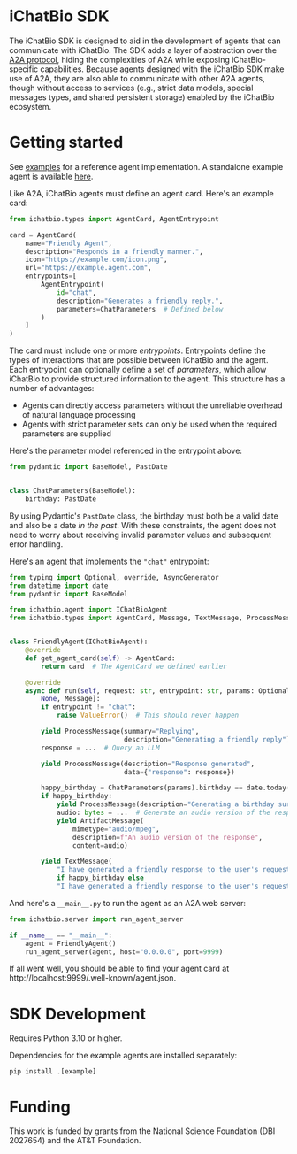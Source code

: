 # iChatBio SDK

The iChatBio SDK is designed to aid in the development of agents that can communicate with iChatBio. The SDK adds a
layer of abstraction over the [A2A protocol](https://github.com/google/a2a), hiding the complexities of A2A while
exposing iChatBio-specific capabilities. Because agents designed with the iChatBio SDK make use of A2A, they are also
able to communicate with other A2A agents, though without access to services (e.g., strict data models, special messages
types, and shared persistent storage) enabled by the iChatBio ecosystem.

# Getting started

See [examples](examples) for a reference agent implementation. A standalone example agent is
available [here](https://github.com/mielliott/ichatbio-agent-example).

Like A2A, iChatBio agents must define an agent card. Here's an example card:

```python
from ichatbio.types import AgentCard, AgentEntrypoint

card = AgentCard(
    name="Friendly Agent",
    description="Responds in a friendly manner.",
    icon="https://example.com/icon.png",
    url="https://example.agent.com",
    entrypoints=[
        AgentEntrypoint(
            id="chat",
            description="Generates a friendly reply.",
            parameters=ChatParameters  # Defined below
        )
    ]
)
```

The card must include one or more *entrypoints*. Entrypoints define the types of interactions that are possible between
iChatBio and the agent. Each entrypoint can optionally define a set of *parameters*, which allow iChatBio to provide
structured information to the agent. This structure has a number of advantages:

* Agents can directly access parameters without the unreliable overhead of natural language processing
* Agents with strict parameter sets can only be used when the required parameters are supplied

Here's the parameter model referenced in the entrypoint above:

```python
from pydantic import BaseModel, PastDate


class ChatParameters(BaseModel):
    birthday: PastDate
```

By using Pydantic's `PastDate` class, the birthday must both be a valid date and also be a date *in the past*. With
these constraints, the agent does not need to worry about receiving invalid parameter values and subsequent error
handling.

Here's an agent that implements the `"chat"` entrypoint:

```python
from typing import Optional, override, AsyncGenerator
from datetime import date
from pydantic import BaseModel

from ichatbio.agent import IChatBioAgent
from ichatbio.types import AgentCard, Message, TextMessage, ProcessMessage, ArtifactMessage


class FriendlyAgent(IChatBioAgent):
    @override
    def get_agent_card(self) -> AgentCard:
        return card  # The AgentCard we defined earlier

    @override
    async def run(self, request: str, entrypoint: str, params: Optional[BaseModel]) -> AsyncGenerator[
        None, Message]:
        if entrypoint != "chat":
            raise ValueError()  # This should never happen

        yield ProcessMessage(summary="Replying",
                             description="Generating a friendly reply")
        response = ...  # Query an LLM

        yield ProcessMessage(description="Response generated",
                             data={"response": response})

        happy_birthday = ChatParameters(params).birthday == date.today()
        if happy_birthday:
            yield ProcessMessage(description="Generating a birthday surprise")
            audio: bytes = ...  # Generate an audio version of the response
            yield ArtifactMessage(
                mimetype="audio/mpeg",
                description=f"An audio version of the response",
                content=audio)

        yield TextMessage(
            "I have generated a friendly response to the user's request. For their birthday, I also generated an audio version of the response."
            if happy_birthday else
            "I have generated a friendly response to the user's request.")
```

And here's a `__main__.py` to run the agent as an A2A web server:

```python
from ichatbio.server import run_agent_server

if __name__ == "__main__":
    agent = FriendlyAgent()
    run_agent_server(agent, host="0.0.0.0", port=9999)
```

If all went well, you should be able to find your agent card at http://localhost:9999/.well-known/agent.json.

# SDK Development

Requires Python 3.10 or higher.

Dependencies for the example agents are installed separately:

```
pip install .[example]
```

# Funding

This work is funded by grants from the National Science Foundation (DBI 2027654) and the AT&T Foundation.
